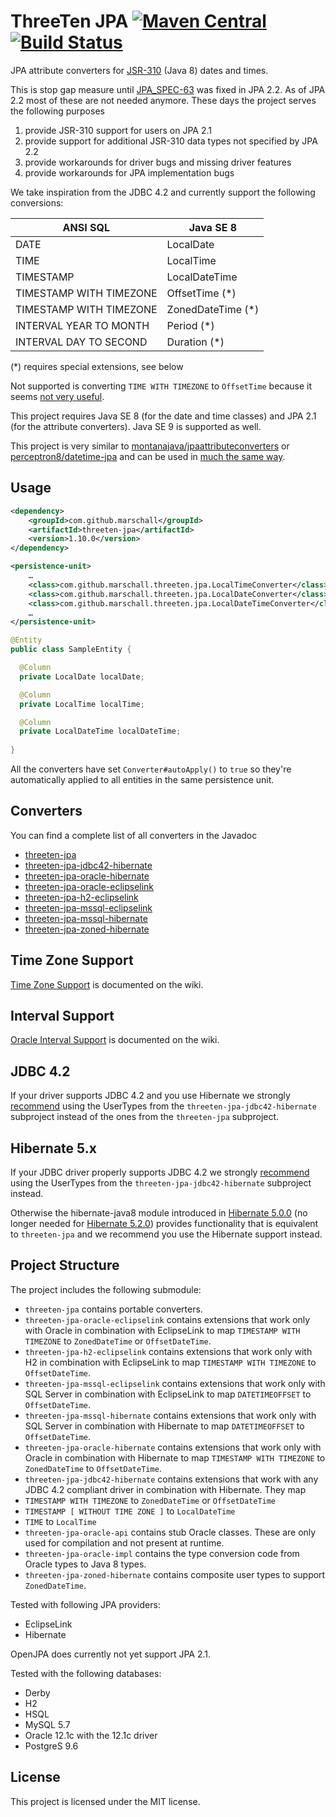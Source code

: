 ThreeTen JPA [![Maven Central](https://maven-badges.herokuapp.com/maven-central/com.github.marschall/threeten-jpa/badge.svg)](https://maven-badges.herokuapp.com/maven-central/com.github.marschall/threeten-jpa) [![Build Status](https://travis-ci.org/marschall/threeten-jpa.svg?branch=master)](https://travis-ci.org/marschall/threeten-jpa)
============

JPA attribute converters for [JSR-310](https://jcp.org/en/jsr/detail?id=310) (Java 8) dates and times.

This is stop gap measure until [JPA_SPEC-63](https://github.com/javaee/jpa-spec/issues/63) was fixed in JPA 2.2. As of JPA 2.2 most of these are not needed anymore. These days the project serves the following purposes

1. provide JSR-310 support for users on JPA 2.1
1. provide support for additional JSR-310 data types not specified by JPA 2.2
1. provide workarounds for driver bugs and missing driver features
1. provide workarounds for JPA implementation bugs

We take inspiration from the JDBC 4.2 and currently support the following conversions:

| ANSI SQL                | Java SE 8         |
| ----------------------- | ----------------- |
| DATE                    | LocalDate         |
| TIME                    | LocalTime         |
| TIMESTAMP               | LocalDateTime     |
| TIMESTAMP WITH TIMEZONE | OffsetTime (*)    |
| TIMESTAMP WITH TIMEZONE | ZonedDateTime (*) |
| INTERVAL YEAR TO MONTH  | Period (*)        |
| INTERVAL DAY TO SECOND  | Duration (*)      |

 (*) requires special extensions, see below

Not supported is converting `TIME WITH TIMEZONE` to `OffsetTime` because it seems [not very useful](https://www.postgresql.org/docs/current/static/datatype-datetime.html#DATATYPE-TIMEZONES).

This project requires Java SE 8 (for the date and time classes) and JPA 2.1 (for the attribute converters). Java SE 9 is supported as well.

This project is very similar to [montanajava/jpaattributeconverters](https://bitbucket.org/montanajava/jpaattributeconverters) or [perceptron8/datetime-jpa](https://github.com/perceptron8/datetime-jpa) and can be used in [much the same way](https://wiki.java.net/blog/montanajava/archive/2014/06/17/using-java-8-datetime-classes-jpa).

Usage
-----

```xml
<dependency>
    <groupId>com.github.marschall</groupId>
    <artifactId>threeten-jpa</artifactId>
    <version>1.10.0</version>
</dependency>
```

```xml
<persistence-unit>
    …
    <class>com.github.marschall.threeten.jpa.LocalTimeConverter</class>
    <class>com.github.marschall.threeten.jpa.LocalDateConverter</class>
    <class>com.github.marschall.threeten.jpa.LocalDateTimeConverter</class>
    …
</persistence-unit>
```

```java
@Entity
public class SampleEntity {

  @Column
  private LocalDate localDate;

  @Column
  private LocalTime localTime;

  @Column
  private LocalDateTime localDateTime;
  
}
```

All the converters have set `Converter#autoApply()` to `true` so they're automatically applied to all entities in the same persistence unit.

Converters
----------

You can find a complete list of all converters in the Javadoc

 * [threeten-jpa](https://www.javadoc.io/doc/com.github.marschall/threeten-jpa/1.10.0)
 * [threeten-jpa-jdbc42-hibernate](https://www.javadoc.io/doc/com.github.marschall/threeten-jpa-jdbc42-hibernate/1.10.0)
 * [threeten-jpa-oracle-hibernate](https://www.javadoc.io/doc/com.github.marschall/threeten-jpa-oracle-hibernate/1.10.0)
 * [threeten-jpa-oracle-eclipselink](https://www.javadoc.io/doc/com.github.marschall/threeten-jpa-oracle-eclipselink/1.10.0)
 * [threeten-jpa-h2-eclipselink](https://www.javadoc.io/doc/com.github.marschall/threeten-jpa-h2-eclipselink/1.10.0)
 * [threeten-jpa-mssql-eclipselink](https://www.javadoc.io/doc/com.github.marschall/threeten-jpa-mssql-eclipselink/1.10.0)
 * [threeten-jpa-mssql-hibernate](https://www.javadoc.io/doc/com.github.marschall/threeten-jpa-mssql-hibernate/1.10.0)
 * [threeten-jpa-zoned-hibernate](https://www.javadoc.io/doc/com.github.marschall/threeten-jpa-zoned-hibernate/1.10.0)

Time Zone Support
-----------------

[Time Zone Support](https://github.com/marschall/threeten-jpa/wiki/Time-Zone-Support) is documented on the wiki.

Interval Support
----------------

[Oracle Interval Support](https://github.com/marschall/threeten-jpa/wiki/Oracle-Interval-Support) is documented on the wiki.

JDBC 4.2
--------

If your driver supports JDBC 4.2 and you use Hibernate we strongly [recommend](https://github.com/marschall/threeten-jpa/wiki/JDBC-4.2) using the UserTypes from the `threeten-jpa-jdbc42-hibernate` subproject instead of the ones from the `threeten-jpa` subproject.

Hibernate 5.x
-------------

If your JDBC driver properly supports JDBC 4.2 we strongly [recommend](https://github.com/marschall/threeten-jpa/wiki/JDBC-4.2) using the UserTypes from the `threeten-jpa-jdbc42-hibernate` subproject instead.

Otherwise the hibernate-java8 module introduced in [Hibernate 5.0.0](http://in.relation.to/2015/08/20/hibernate-orm-500-final-release/) (no longer needed for [Hibernate 5.2.0](http://in.relation.to/2016/06/01/hibernate-orm-520-final-release/)) provides functionality that is equivalent to `threeten-jpa` and we recommend you use the Hibernate support instead.

Project Structure
-----------------

The project includes the following submodule:

 * `threeten-jpa` contains portable converters.
 * `threeten-jpa-oracle-eclipselink` contains extensions that work only with Oracle in combination with EclipseLink to map `TIMESTAMP WITH TIMEZONE` to `ZonedDateTime` or `OffsetDateTime`.
 * `threeten-jpa-h2-eclipselink` contains extensions that work only with H2 in combination with EclipseLink to map `TIMESTAMP WITH TIMEZONE` to `OffsetDateTime`.
 * `threeten-jpa-mssql-eclipselink` contains extensions that work only with SQL Server in combination with EclipseLink to map `DATETIMEOFFSET` to `OffsetDateTime`.
 * `threeten-jpa-mssql-hibernate` contains extensions that work only with SQL Server in combination with Hibernate to map `DATETIMEOFFSET` to `OffsetDateTime`.
 * `threeten-jpa-oracle-hibernate` contains extensions that work only with Oracle in combination with Hibernate to map `TIMESTAMP WITH TIMEZONE` to `ZonedDateTime` to `OffsetDateTime`.
 * `threeten-jpa-jdbc42-hibernate` contains extensions that work with any JDBC 4.2 compliant driver in combination with Hibernate. They map
  * `TIMESTAMP WITH TIMEZONE` to `ZonedDateTime` or `OffsetDateTime`
  * `TIMESTAMP [ WITHOUT TIME ZONE ]` to `LocalDateTime` 
  * `TIME` to `LocalTime`
 * `threeten-jpa-oracle-api` contains stub Oracle classes. These are only used for compilation and not present at runtime.
 * `threeten-jpa-oracle-impl` contains the type conversion code from Oracle types to Java 8 types.
 * `threeten-jpa-zoned-hibernate` contains composite user types to support `ZonedDateTime`.


Tested with following JPA providers:
 * EclipseLink
 * Hibernate
 
OpenJPA does currently not yet support JPA 2.1.

Tested with the following databases:
 * Derby
 * H2
 * HSQL
 * MySQL 5.7
 * Oracle 12.1c with the 12.1c driver
 * PostgreS 9.6

License
-------

This project is licensed under the MIT license.

